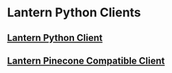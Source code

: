 # Lantern Python Clients

## [Lantern Python Client](lantern/README.md)

## [Lantern Pinecone Compatible Client](lantern_pinecone/README.md)
